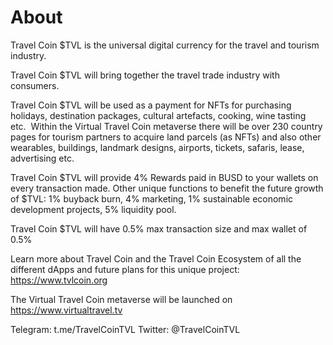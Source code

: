 # About

Travel Coin $TVL is the universal digital currency for the travel and tourism industry.

Travel Coin $TVL will bring together the travel trade industry with consumers.

Travel Coin $TVL will be used as a payment for NFTs for purchasing holidays, destination packages, cultural artefacts, cooking, wine tasting etc.  Within the Virtual Travel Coin metaverse there will be over 230 country pages for tourism partners to acquire land parcels (as NFTs) and also other wearables, buildings, landmark designs, airports, tickets, safaris, lease, advertising etc.

Travel Coin $TVL will provide 4% Rewards paid in BUSD to your wallets on every transaction made. Other unique functions to benefit the future growth of $TVL: 1% buyback burn, 4% marketing, 1% sustainable economic development projects, 5% liquidity pool.  

Travel Coin $TVL will have 0.5% max transaction size and max wallet of 0.5% 

Learn more about Travel Coin and the Travel Coin Ecosystem of all the different dApps and future plans for this unique project: https://www.tvlcoin.org

The Virtual Travel Coin metaverse will be launched on https://www.virtualtravel.tv

Telegram: t.me/TravelCoinTVL
Twitter: @TravelCoinTVL
